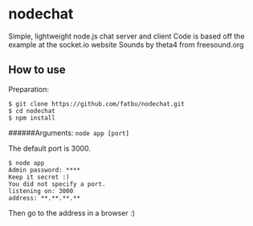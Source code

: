 # nodechat
Simple, lightweight node.js chat server and client
Code is based off the example at the socket.io website
Sounds by theta4 from freesound.org

## How to use
Preparation:
```
$ git clone https://github.com/fatbu/nodechat.git
$ cd nodechat
$ npm install
```

######Arguments:
`node app [port]`

The default port is 3000.

```
$ node app
Admin password: ****
Keep it secret :)
You did not specify a port.
listening on: 3000
address: **.**.**.**
```

Then go to the address in a browser :)